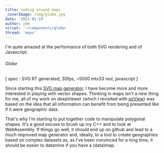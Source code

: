 ```yaml
---
title: coding around maps
_coverImage: /img/globe.jpg
date: '2021-01-19'
author: jmm
script: '~/components/globe'
thread: 'maps'
---
```


I'm quite amazed at the performance of both SVG rendering and of Javascript:

###### Globe

[ _spec :_ SVG RT generated, 30fps, ~5000 mtx33 mul, javascript ]

Since starting this [SVG map generator](/maps), I have become more and more
interested in playing with vector shapes. Thinking in maps isn't a new thing
for me, all of my work on deepViewer (which I revisited with [pzView](/pzview))
was based on the idea that all information can benefit from being presented
like if it were geographic data.

That's why I'm starting to put together code to manipulate polygonal shapes.
It's a good excuse to brush up my C++ and to look at WebAssembly. If things go
well, it should end up on github and lead to a much improved map generator and,
ideally, to a tool to create geographies based on complex datasets as, as I've
been convinced for a long time, it should be easier to datamine if you have
a (data)map.
